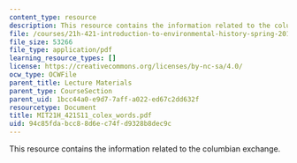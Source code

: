 ```yaml
---
content_type: resource
description: This resource contains the information related to the columbian exchange.
file: /courses/21h-421-introduction-to-environmental-history-spring-2011/94c85fdabcc88d6ec74fd9328b8dec9c_MIT21H_421S11_colex_words.pdf
file_size: 53266
file_type: application/pdf
learning_resource_types: []
license: https://creativecommons.org/licenses/by-nc-sa/4.0/
ocw_type: OCWFile
parent_title: Lecture Materials
parent_type: CourseSection
parent_uid: 1bcc44a0-e9d7-7aff-a022-ed67c2dd632f
resourcetype: Document
title: MIT21H_421S11_colex_words.pdf
uid: 94c85fda-bcc8-8d6e-c74f-d9328b8dec9c
---
```

This resource contains the information related to the columbian exchange.